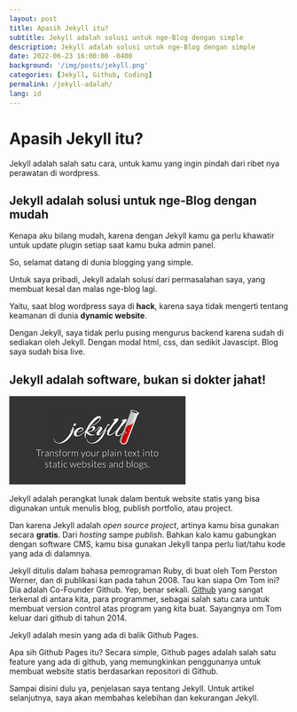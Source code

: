 ```yaml
---
layout: post
title: Apasih Jekyll itu?
subtitle: Jekyll adalah solusi untuk nge-Blog dengan simple
description: Jekyll adalah solusi untuk nge-Blog dengan simple
date: 2022-06-23 16:00:00 -0400
background: '/img/posts/jekyll.png'
categories: [Jekyll, Github, Coding]
permalink: /jekyll-adalah/
lang: id
---
```


# Apasih Jekyll itu?

Jekyll adalah salah satu cara, untuk kamu yang ingin pindah dari ribet nya perawatan di wordpress. 

## Jekyll adalah solusi untuk nge-Blog dengan mudah

Kenapa aku bilang mudah, karena dengan Jekyll kamu ga perlu khawatir untuk update plugin setiap saat kamu buka admin panel. 

So, selamat datang di dunia blogging yang simple.

Untuk saya pribadi, Jekyll adalah solusi dari permasalahan saya, yang membuat kesal dan malas nge-blog lagi. 

Yaitu, saat blog wordpress saya di __hack__, karena saya tidak mengerti tentang keamanan di dunia __dynamic website__.

Dengan Jekyll, saya tidak perlu pusing mengurus backend karena sudah di sediakan oleh Jekyll. Dengan modal html, css, dan sedikit Javascipt. Blog saya sudah bisa live.



## Jekyll adalah software, bukan si dokter jahat!

 ![Jekyll](/img/posts/jekyll1.png)

 Jekyll adalah perangkat lunak dalam bentuk website statis yang bisa digunakan untuk menulis blog, publish portfolio, atau project.
 
 Dan karena Jekyll adalah _open source project_, artinya kamu bisa gunakan secara __gratis__. Dari _hosting_ sampe _publish_. Bahkan kalo kamu gabungkan dengan software CMS, kamu bisa gunakan Jekyll tanpa perlu liat/tahu kode yang ada di dalamnya.  
 
Jekyll ditulis dalam bahasa pemrograman Ruby, di buat oleh Tom Perston Werner, dan di publikasi kan pada tahun 2008. Tau kan siapa Om Tom ini? Dia adalah  Co-Founder Github. Yep, benar sekali. [Github](https://github.com/) yang sangat terkenal di antara kita, para programmer, sebagai salah  satu cara untuk membuat version control atas program yang kita buat. Sayangnya om Tom keluar dari github di tahun 2014.

Jekyll adalah mesin yang ada di balik Github Pages. 

Apa sih Github Pages itu? Secara simple, Github pages adalah salah satu feature yang ada di github, yang memungkinkan penggunanya untuk membuat website statis berdasarkan repositori di Github.

Sampai disini dulu ya, penjelasan saya tentang Jekyll. Untuk artikel selanjutnya, saya akan membahas kelebihan dan kekurangan Jekyll.